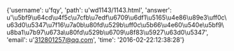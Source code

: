 {'username': u'fqy', 'path': u'wd1143/1143.html', 'answer': u'\u5bf9\u64cd\u4f5c\u7cfb\u7edf\u6709\u6df1\u5165\u4e86\u89e3\uff0c\u63d0\u5347\u7f16\u7a0b\u80fd\u529b\uff0c\u5b66\u4e60\u540e\u5bf9\u8ba1\u7b97\u673a\u80fd\u529b\u6709\u8f83\u5927\u63d0\u5347', 'email': u'312801257@qq.com', 'time': '2016-02-22:12:38:28'}